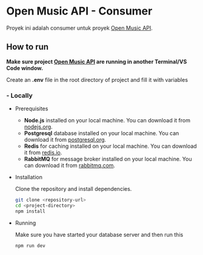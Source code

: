 # Open Music API - Consumer

Proyek ini adalah consumer untuk proyek [Open Music API](https://github.com/callmeaxeload/openmusic-api).

## How to run

**Make sure project [Open Music API](https://github.com/callmeaxeload/openmusic-api) are running in another Terminal/VS Code window.**

Create an **.env** file in the root directory of project and fill it with variables

### - Locally

- Prerequisites

  - **Node.js** installed on your local machine. You can download it from [nodejs.org](https://nodejs.org/).
  - **Postgresql** database installed on your local machine. You can download it from [postgresql.org](https://www.postgresql.org/download/).
  - **Redis** for caching installed on your local machine. You can download it from [redis.io](https://redis.io/downloads/).
  - **RabbitMQ** for message broker installed on your local machine. You can download it from [rabbitmq.com](https://www.rabbitmq.com/docs/download).

- Installation

  Clone the repository and install dependencies.

  ```bash
  git clone <repository-url>
  cd <project-directory>
  npm install
  ```

- Running

  Make sure you have started your database server and then run this

  ```bash
  npm run dev
  ```

